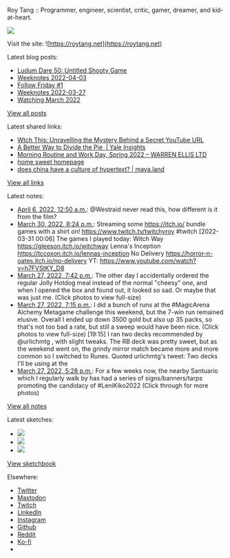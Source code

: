 Roy Tang :: Programmer, engineer, scientist, critic, gamer, dreamer, and kid-at-heart.

![](https://roytang.net/static/img/profile.jpg)

Visit the site: ![https://roytang.net](https://roytang.net)

Latest blog posts:

- [Ludum Dare 50: Untitled Shooty Game](https://roytang.net/2022/04/ludum-dare-50-shooty/)
- [Weeknotes 2022-04-03](https://roytang.net/2022/04/weeknotes-04-03/)
- [Follow Friday #1](https://roytang.net/2022/04/follow-friday-1/)
- [Weeknotes 2022-03-27](https://roytang.net/2022/03/weeknotes-03-27/)
- [Watching March 2022](https://roytang.net/2022/03/watching-mar-2022/)

[View all posts](https://roytang.net/blog)

Latest shared links:

- [Wtch This: Unravelling the Mystery Behind a Secret YouTube URL](https://roytang.net/2022/04/cbccac9de5b2b78b6dc89d88e7eaa2f2/)
- [A Better Way to Divide the Pie  | Yale Insights](https://roytang.net/2022/04/215155f1ad6bc4ad36a85b8c445687b2/)
- [Morning Routine and Work Day, Spring 2022 – WARREN ELLIS LTD](https://roytang.net/2022/04/cf190deea85e4d77aab077a6887e8fec/)
- [home sweet homepage](https://roytang.net/2022/04/673e61d956998969d427dcf53fec6d5f/)
- [does china have a culture of hypertext? | maya.land](https://roytang.net/2022/04/3ca21229201fead253ad1642eaf3e18e/)

[View all links](https://roytang.net/links)

Latest notes:

- [April 6, 2022, 12:50 a.m.](https://roytang.net/2022/04/1511385846083387393/): @Westraid never read this, how different is it from the film?
- [March 30, 2022, 8:24 p.m.](https://roytang.net/2022/03/1509144566791905285/): Streaming some https://itch.io/ bundle games with a shirt on! https://www.twitch.tv/twitchyroy #twitch [2022-03-31 00:06] The games I played today: Witch Way https://gleeson.itch.io/witchway Lenna&#x27;s Inception https://tccoxon.itch.io/lennas-inception No Delivery https://horror-n-oates.itch.io/no-delivery YT: https://www.youtube.com/watch?v=h7FVStKY_D8
- [March 27, 2022, 7:42 p.m.](https://roytang.net/2022/03/1508046746789695497/): The other day I accidentally ordered the regular Jolly Hotdog meal instead of the normal &quot;cheesy&quot; one, and when I opened the box and found out, it looked so sad. Or maybe that was just me. (Click photos to view full-size)
- [March 27, 2022, 7:15 p.m.](https://roytang.net/2022/03/1508040061954101249/): I did a bunch of runs at the #MagicArena Alchemy Metagame challenge this weekend, but the 7-win run remained elusive. Overall I ended up down 3500 gold but also up 35 packs, so that&#x27;s not too bad a rate, but still a sweep would have been nice. (Click photos to view full-size) [19:15] I ran two decks recommended by @urlichmtg , with slight tweaks. The RB deck was pretty sweet, but as the weekend went on, the grindy mirror match became more and more common so I switched to Runes. Quoted urlichmtg&#x27;s tweet: Two decks I&#x27;ll be using at the
- [March 27, 2022, 5:28 p.m.](https://roytang.net/2022/03/santuario-leni-kiko/): For a few weeks now, the nearby Santuario which I regularly walk by has had a series of signs/banners/tarps promoting the candidacy of #LeniKiko2022 (Click through for more photos)

[View all notes](https://roytang.net/notes)

Latest sketches:


- ![](https://roytang.net/media/cache/eb/6d/eb6d42690e16874c36049dccfd32b06d.jpg)
- ![](https://roytang.net/media/cache/6c/d5/6cd5b41f73d41026b3f65beeac28a6af.jpg)
- ![](https://roytang.net/media/cache/e5/da/e5da975ee2fed5a25dba802aa7d5ad1c.jpg)

[View sketchbook](https://roytang.net/albums/sketchbook)


Elsewhere:

- [Twitter](https://twitter.com/roytang)
- [Mastodon](https://mastodon.technology/@roytang)
- [Twitch](https://twitch.tv/twitchyroy)
- [LinkedIn](https://www.linkedin.com/in/roytang)
- [Instagram](https://instagram.com/roytang0400)
- [Github](https://github.com/roytang)
- [Reddit](https://reddit.com/u/hungryroy)
- [Ko-fi](https://ko-fi.com/roytang)
- [](mailto:hello@roytang.net)